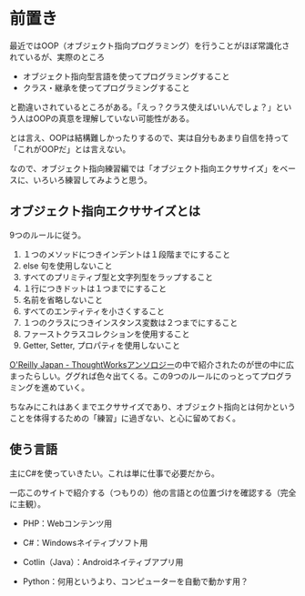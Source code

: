 # 前置き

最近ではOOP（オブジェクト指向プログラミング）を行うことがほぼ常識化されているが、実際のところ

* オブジェクト指向型言語を使ってプログラミングすること
* クラス・継承を使ってプログラミングすること

と勘違いされているところがある。「えっ？クラス使えばいいんでしょ？」という人はOOPの真意を理解していない可能性がある。

とは言え、OOPは結構難しかったりするので、実は自分もあまり自信を持って「これがOOPだ」とは言えない。

なので、オブジェクト指向練習編では「オブジェクト指向エクササイズ」をベースに、いろいろ練習してみようと思う。

## オブジェクト指向エクササイズとは

9つのルールに従う。

1. １つのメソッドにつきインデントは１段階までにすること
2. else 句を使用しないこと
3. すべてのプリミティブ型と文字列型をラップすること
4. １行につきドットは１つまでにすること
5. 名前を省略しないこと
6. すべてのエンティティを小さくすること
7. １つのクラスにつきインスタンス変数は２つまでにすること
8. ファーストクラスコレクションを使用すること
9. Getter, Setter, プロパティを使用しないこと

[O'Reilly Japan \- ThoughtWorksアンソロジー](https://www.oreilly.co.jp/books/9784873113890/)の中で紹介されたのが世の中に広まったらしい。ググれば色々出てくる。この9つのルールにのっとってプログラミングを進めていく。

ちなみにこれはあくまでエクササイズであり、オブジェクト指向とは何かということを体得するための「練習」に過ぎない、と心に留めておく。

## 使う言語

主にC#を使っていきたい。これは単に仕事で必要だから。

一応このサイトで紹介する（つもりの）他の言語との位置づけを確認する（完全に主観）。

* PHP：Webコンテンツ用

* C#：Windowsネイティブソフト用

* Cotlin（Java）：Androidネイティブアプリ用

* Python：何用というより、コンピューターを自動で動かす用？

